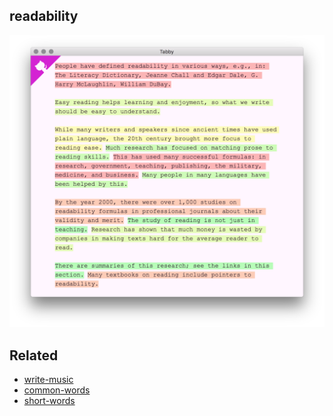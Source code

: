 ## readability

[![screenshot](screenshot.png)](http://wooorm.com/readability)

## Related

*   [write-music](http://github.com/wooorm/write-music)
*   [common-words](http://github.com/wooorm/common-words)
*   [short-words](http://github.com/wooorm/short-words)

